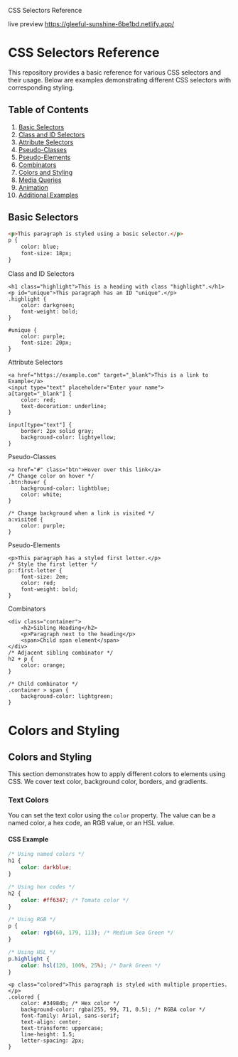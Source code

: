 CSS Selectors Reference

live preview
https://gleeful-sunshine-6be1bd.netlify.app/



# CSS Selectors Reference

This repository provides a basic reference for various CSS selectors and their usage. Below are examples demonstrating different CSS selectors with corresponding styling.

## Table of Contents
1. [Basic Selectors](#basic-selectors)
2. [Class and ID Selectors](#class-and-id-selectors)
3. [Attribute Selectors](#attribute-selectors)
4. [Pseudo-Classes](#pseudo-classes)
5. [Pseudo-Elements](#pseudo-elements)
6. [Combinators](#combinators)
7. [Colors and Styling](#colors-and-styling)
8. [Media Queries](#media-queries)
9. [Animation](#animation)
10. [Additional Examples](#additional-examples)

## Basic Selectors

```html
<p>This paragraph is styled using a basic selector.</p>
p {
    color: blue;
    font-size: 18px;
}
```
Class and ID Selectors
```
<h1 class="highlight">This is a heading with class "highlight".</h1>
<p id="unique">This paragraph has an ID "unique".</p>
.highlight {
    color: darkgreen;
    font-weight: bold;
}

#unique {
    color: purple;
    font-size: 20px;
}

```

Attribute Selectors
```
<a href="https://example.com" target="_blank">This is a link to Example</a>
<input type="text" placeholder="Enter your name">
a[target="_blank"] {
    color: red;
    text-decoration: underline;
}

input[type="text"] {
    border: 2px solid gray;
    background-color: lightyellow;
}
```
Pseudo-Classes
```
<a href="#" class="btn">Hover over this link</a>
/* Change color on hover */
.btn:hover {
    background-color: lightblue;
    color: white;
}

/* Change background when a link is visited */
a:visited {
    color: purple;
}
```
Pseudo-Elements
```
<p>This paragraph has a styled first letter.</p>
/* Style the first letter */
p::first-letter {
    font-size: 2em;
    color: red;
    font-weight: bold;
}
```
Combinators
```
<div class="container">
    <h2>Sibling Heading</h2>
    <p>Paragraph next to the heading</p>
    <span>Child span element</span>
</div>
/* Adjacent sibling combinator */
h2 + p {
    color: orange;
}

/* Child combinator */
.container > span {
    background-color: lightgreen;
}
```
# Colors and Styling
## Colors and Styling

This section demonstrates how to apply different colors to elements using CSS. We cover text color, background color, borders, and gradients.

### Text Colors

You can set the text color using the `color` property. The value can be a named color, a hex code, an RGB value, or an HSL value.

#### CSS Example

```css
/* Using named colors */
h1 {
    color: darkblue;
}

/* Using hex codes */
h2 {
    color: #ff6347; /* Tomato color */
}

/* Using RGB */
p {
    color: rgb(60, 179, 113); /* Medium Sea Green */
}

/* Using HSL */
p.highlight {
    color: hsl(120, 100%, 25%); /* Dark Green */
}

```
```
<p class="colored">This paragraph is styled with multiple properties.</p>
.colored {
    color: #3498db; /* Hex color */
    background-color: rgba(255, 99, 71, 0.5); /* RGBA color */
    font-family: Arial, sans-serif;
    text-align: center;
    text-transform: uppercase;
    line-height: 1.5;
    letter-spacing: 2px;
}
```


